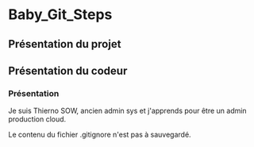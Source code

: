 # Baby_Git_Steps
## Présentation du projet
## Présentation du codeur
### Présentation

Je suis Thierno SOW, ancien admin sys et j'apprends pour être un admin production cloud.

Le contenu du fichier .gitignore n'est pas à sauvegardé.